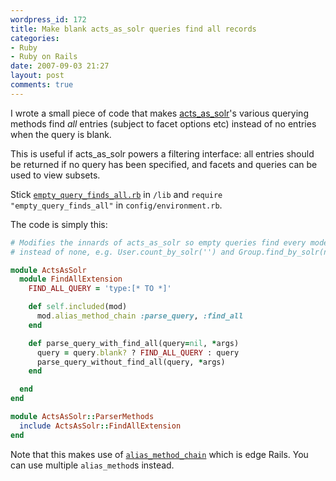 ```yaml
---
wordpress_id: 172
title: Make blank acts_as_solr queries find all records
categories:
- Ruby
- Ruby on Rails
date: 2007-09-03 21:27
layout: post
comments: true
---
```

I wrote a small piece of code that makes <a href="http://acts_as_solr.railsfreaks.com/">acts_as_solr</a>'s various querying methods find <em>all</em> entries (subject to facet options etc) instead of no entries when the query is blank.

This is useful if acts_as_solr powers a filtering interface: all entries should be returned if no query has been specified, and facets and queries can be used to view subsets.

<!--more-->

Stick <code><a href="http://henrik.nyh.se/uploads/empty_query_finds_all.rb">empty_query_finds_all.rb</a></code> in <code>/lib</code> and <code>require "empty_query_finds_all"</code> in <code>config/environment.rb</code>.

The code is simply this:

``` ruby
# Modifies the innards of acts_as_solr so empty queries find every model instance
# instead of none, e.g. User.count_by_solr('') and Group.find_by_solr(nil).

module ActsAsSolr
  module FindAllExtension
    FIND_ALL_QUERY = 'type:[* TO *]'

    def self.included(mod)
      mod.alias_method_chain :parse_query, :find_all
    end

    def parse_query_with_find_all(query=nil, *args)
      query = query.blank? ? FIND_ALL_QUERY : query
      parse_query_without_find_all(query, *args)
    end

  end
end

module ActsAsSolr::ParserMethods
  include ActsAsSolr::FindAllExtension
end
```

Note that this makes use of <code><a href="http://weblog.rubyonrails.org/2006/4/26/new-in-rails-module-alias_method_chain">alias_method_chain</a></code> which is edge Rails. You can use multiple <code>alias_method</code>s instead.
